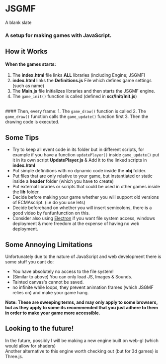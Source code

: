 # JSGMF
A blank slate
### A setup for making games with JavaScript.

## How it Works

#### When the games starts:
1. The <b>index.html</b> file links <b>ALL</b> libraries (including Engine; JSGMF)
2. <b>index.html</b> links the <b>Definitions.js</b> File which defines game settings (such as name)
3. The <b>Main.js</b> file Initializes libraries and then starts the JSGMF engine.
4. The <code>game_init()</code> function is called (defined in <b>scr/Init/Init.js</b>)

<br />
#### Then, every frame:
1. The <code>game_draw()</code> function is called
2. The <code>game_draw()</code> function calls the <code>game_update()</code> function first
3. Then the drawing code is executed.

## Some Tips
* Try to keep all event code in its folder but in different scripts,
  for example if you have a function <code>updatePlayer()</code> inside <code>game_update()</code>
  put it in its own script <b>UpdatePlayer.js</b> & Add it to the linked scripts in <b>index.html</b>
* Put simple definitions with no dynamic code inside the <b>obj</b> folder.
* Put files that are only relative to your game, but instantiated or static inside a <b>header</b>
  folder (which you have to create)
* Put external libraries or scripts that could be used in other games inside the <b>lib</b> folder.
* Decide before making your game whether you will support old versions of ECMAscript. (i.e do you use lets)
* Decide beforehand on whether you will insert semicolons, there is a good video by funfunfunction on this.
* Consider also using [Electron](http://electron.atom.io/) if you want file system access, windows deployment & more freedom at the expense of having no web deployment.


## Some Annoying Limitations
Unfortunately due to the nature of JavaScript and web development there is some stuff you cant do:
* You have absolutely no access to the file system!
* (Similar to above) You can only load JS, Images & Sounds.
* Tainted canvas's cannot be saved.
* no infinite while loops, they prevent animation frames (which JSGMF relies on) and make your game hang.

<b>Note: These are sweeping terms, and may only apply to some browsers, but as they apply to some
its recommended that you just adhere to them in order to make your game more accessible.</b>


## Looking to the future!
In the future, possibly I will be making a new engine built on web-gl (which would allow for shaders)<br />
Another alternative to this engine worth checking out (but for 3d games) is Three.js.
